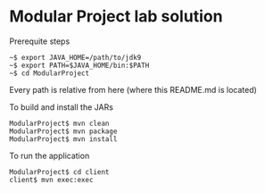 # Modular Project lab solution



Prerequite steps

```
~$ export JAVA_HOME=/path/to/jdk9
~$ export PATH=$JAVA_HOME/bin:$PATH
~$ cd ModularProject
```

Every path is relative from here (where this README.md is located)

To build and install the JARs
```
ModularProject$ mvn clean
ModularProject$ mvn package
ModularProject$ mvn install
```

To run the application
```
ModularProject$ cd client
client$ mvn exec:exec
```


